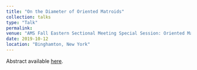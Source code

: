```yaml
---
title: "On the Diameter of Oriented Matroids"
collection: talks
type: "Talk"
permalink: 
venue: "AMS Fall Eastern Sectional Meeting Special Session: Oriented Matroids and Related Topics"
date: 2019-10-12
location: "Binghamton, New York"
---
```


Abstract available [here](http://www.ams.org/amsmtgs/2263_abstracts/1151-52-145.pdf).
